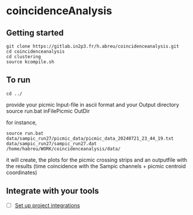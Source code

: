 # coincidenceAnalysis



## Getting started

```
git clone https://gitlab.in2p3.fr/h.abreu/coincidenceanalysis.git
cd coincidenceanalysis
cd clustering
source kcompile.sh
```



## To run
```
cd ../
```
provide your picmic Input-file in ascii format and your Output directory 
source run.bat inFilePicmic OutDir

for instance,
``` 
source run.bat data/sampic_run27/picmic_data/picmic_data_20240721_23_44_19.txt data/sampic_run27/sampic_run27.dat /home/habreu/WORK/coincidenceanalysis/data/
```
it will create, the plots for the picmic crossing strips and an outputfile with the results (time coincidence with the Sampic channels + picmic centroid coordinates)

## Integrate with your tools

- [ ] [Set up project integrations](https://gitlab.in2p3.fr/h.abreu/coincidenceanalysis/-/settings/integrations)

